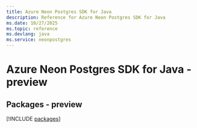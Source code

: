 ```yaml
---
title: Azure Neon Postgres SDK for Java
description: Reference for Azure Neon Postgres SDK for Java
ms.date: 10/27/2025
ms.topic: reference
ms.devlang: java
ms.service: neonpostgres
---
```

# Azure Neon Postgres SDK for Java - preview
## Packages - preview
[!INCLUDE [packages](neon-postgres-index.md)]